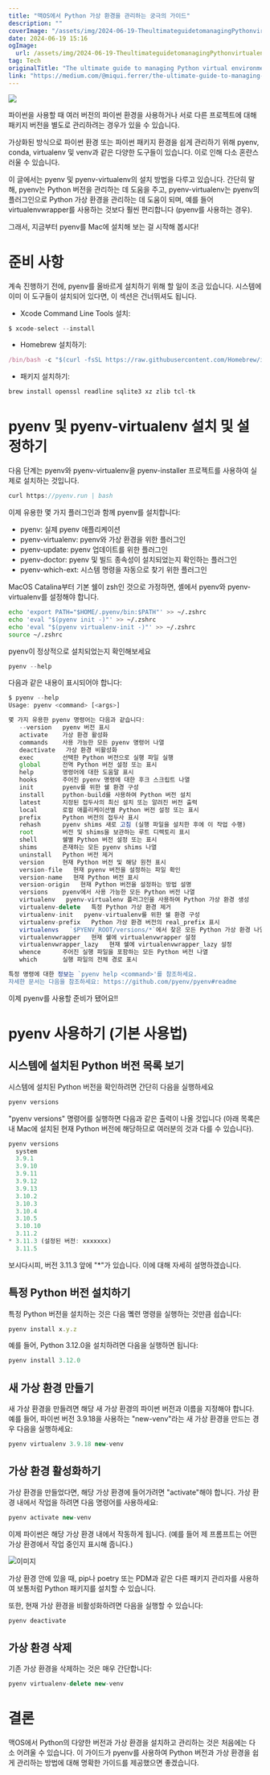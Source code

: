 ```yaml
---
title: "맥OS에서 Python 가상 환경을 관리하는 궁극의 가이드"
description: ""
coverImage: "/assets/img/2024-06-19-TheultimateguidetomanagingPythonvirtualenvironmentsinMacOS_0.png"
date: 2024-06-19 15:16
ogImage: 
  url: /assets/img/2024-06-19-TheultimateguidetomanagingPythonvirtualenvironmentsinMacOS_0.png
tag: Tech
originalTitle: "The ultimate guide to managing Python virtual environments in MacOS"
link: "https://medium.com/@miqui.ferrer/the-ultimate-guide-to-managing-python-virtual-environments-in-macos-c8cb49bf0a3c"
---
```



<img src="/assets/img/2024-06-19-TheultimateguidetomanagingPythonvirtualenvironmentsinMacOS_0.png" />

파이썬을 사용할 때 여러 버전의 파이썬 환경을 사용하거나 서로 다른 프로젝트에 대해 패키지 버전을 별도로 관리하려는 경우가 있을 수 있습니다.

가상화된 방식으로 파이썬 환경 또는 파이썬 패키지 환경을 쉽게 관리하기 위해 pyenv, conda, virtualenv 및 venv과 같은 다양한 도구들이 있습니다. 이로 인해 다소 혼란스러울 수 있습니다.

이 글에서는 pyenv 및 pyenv-virtualenv의 설치 방법을 다루고 있습니다.
간단히 말해, pyenv는 Python 버전을 관리하는 데 도움을 주고, pyenv-virtualenv는 pyenv의 플러그인으로 Python 가상 환경을 관리하는 데 도움이 되며, 예를 들어 virtualenvwrapper를 사용하는 것보다 훨씬 편리합니다 (pyenv를 사용하는 경우).

<div class="content-ad"></div>

그래서, 지금부터 pyenv를 Mac에 설치해 보는 걸 시작해 봅시다!

# 준비 사항

계속 진행하기 전에, pyenv를 올바르게 설치하기 위해 할 일이 조금 있습니다. 시스템에 이미 이 도구들이 설치되어 있다면, 이 섹션은 건너뛰셔도 됩니다.

- Xcode Command Line Tools 설치:

<div class="content-ad"></div>

```js
$ xcode-select --install
```

- Homebrew 설치하기:

```js
/bin/bash -c "$(curl -fsSL https://raw.githubusercontent.com/Homebrew/install/HEAD/install.sh)
```

- 패키지 설치하기:


<div class="content-ad"></div>

```js
brew install openssl readline sqlite3 xz zlib tcl-tk
```

# pyenv 및 pyenv-virtualenv 설치 및 설정하기

다음 단계는 pyenv와 pyenv-virtualenv을 pyenv-installer 프로젝트를 사용하여 실제로 설치하는 것입니다.

```js
curl https://pyenv.run | bash
```

<div class="content-ad"></div>

이제 유용한 몇 가지 플러그인과 함께 pyenv를 설치합니다:

- pyenv: 실제 pyenv 애플리케이션
- pyenv-virtualenv: pyenv와 가상 환경을 위한 플러그인
- pyenv-update: pyenv 업데이트를 위한 플러그인
- pyenv-doctor: pyenv 및 빌드 종속성이 설치되었는지 확인하는 플러그인
- pyenv-which-ext: 시스템 명령을 자동으로 찾기 위한 플러그인

MacOS Catalina부터 기본 쉘이 zsh인 것으로 가정하면, 셸에서 pyenv와 pyenv-virtualenv를 설정해야 합니다.

```bash
echo 'export PATH="$HOME/.pyenv/bin:$PATH"' >> ~/.zshrc
echo 'eval "$(pyenv init -)"' >> ~/.zshrc
echo 'eval "$(pyenv virtualenv-init -)"' >> ~/.zshrc
source ~/.zshrc
```

<div class="content-ad"></div>

pyenv이 정상적으로 설치되었는지 확인해보세요

```js
pyenv --help
```

다음과 같은 내용이 표시되어야 합니다:

```js
$ pyenv --help                                                                                                                  ✔ ▓▒░
Usage: pyenv <command> [<args>]

몇 가지 유용한 pyenv 명령어는 다음과 같습니다:
   --version   pyenv 버전 표시
   activate    가상 환경 활성화
   commands    사용 가능한 모든 pyenv 명령어 나열
   deactivate   가상 환경 비활성화
   exec        선택한 Python 버전으로 실행 파일 실행
   global      전역 Python 버전 설정 또는 표시
   help        명령어에 대한 도움말 표시
   hooks       주어진 pyenv 명령에 대한 후크 스크립트 나열
   init        pyenv를 위한 쉘 환경 구성
   install     python-build를 사용하여 Python 버전 설치
   latest      지정된 접두사의 최신 설치 또는 알려진 버전 출력
   local       로컬 애플리케이션별 Python 버전 설정 또는 표시
   prefix      Python 버전의 접두사 표시
   rehash      pyenv shims 새로 고침 (실행 파일을 설치한 후에 이 작업 수행)
   root        버전 및 shims을 보관하는 루트 디렉토리 표시
   shell       쉘별 Python 버전 설정 또는 표시
   shims       존재하는 모든 pyenv shims 나열
   uninstall   Python 버전 제거
   version     현재 Python 버전 및 해당 원천 표시
   version-file   현재 pyenv 버전을 설정하는 파일 확인
   version-name   현재 Python 버전 표시
   version-origin   현재 Python 버전을 설정하는 방법 설명
   versions    pyenv에서 사용 가능한 모든 Python 버전 나열
   virtualenv   pyenv-virtualenv 플러그인을 사용하여 Python 가상 환경 생성
   virtualenv-delete   특정 Python 가상 환경 제거
   virtualenv-init   pyenv-virtualenv를 위한 쉘 환경 구성
   virtualenv-prefix   Python 가상 환경 버전의 real_prefix 표시
   virtualenvs   `$PYENV_ROOT/versions/*`에서 찾은 모든 Python 가상 환경 나열
   virtualenvwrapper   현재 쉘에 virtualenvwrapper 설정
   virtualenvwrapper_lazy   현재 쉘에 virtualenvwrapper_lazy 설정
   whence      주어진 실행 파일을 포함하는 모든 Python 버전 나열
   which       실행 파일의 전체 경로 표시

특정 명령에 대한 정보는 `pyenv help <command>'를 참조하세요.
자세한 문서는 다음을 참조하세요: https://github.com/pyenv/pyenv#readme
```

<div class="content-ad"></div>

이제 pyenv를 사용할 준비가 됐어요!!

# pyenv 사용하기 (기본 사용법)

## 시스템에 설치된 Python 버전 목록 보기

시스템에 설치된 Python 버전을 확인하려면 간단히 다음을 실행하세요

<div class="content-ad"></div>

```js
pyenv versions
```

"pyenv versions" 명령어를 실행하면 다음과 같은 출력이 나올 것입니다 (아래 목록은 내 Mac에 설치된 현재 Python 버전에 해당하므로 여러분의 것과 다를 수 있습니다).

```js
pyenv versions                                                                                                                ✔ ▓▒░
  system
  3.9.1
  3.9.10
  3.9.11
  3.9.12
  3.9.13
  3.10.2
  3.10.3
  3.10.4
  3.10.5
  3.10.10
  3.11.2
* 3.11.3 (설정된 버전: xxxxxxx)
  3.11.5
```

보시다시피, 버전 3.11.3 앞에 "*"가 있습니다. 이에 대해 자세히 설명하겠습니다.

<div class="content-ad"></div>

## 특정 Python 버전 설치하기

특정 Python 버전을 설치하는 것은 다음 몤련 명령을 실행하는 것만큼 쉽습니다:

```js
pyenv install x.y.z
```

예를 들어, Python 3.12.0을 설치하려면 다음을 실행하면 됩니다:

<div class="content-ad"></div>

```js
pyenv install 3.12.0
```

## 새 가상 환경 만들기

새 가상 환경을 만들려면 해당 새 가상 환경의 파이썬 버전과 이름을 지정해야 합니다. 예를 들어, 파이썬 버전 3.9.18을 사용하는 "new-venv"라는 새 가상 환경을 만드는 경우 다음을 실행하세요:

```js
pyenv virtualenv 3.9.18 new-venv
```

<div class="content-ad"></div>

## 가상 환경 활성화하기

가상 환경을 만들었다면, 해당 가상 환경에 들어가려면 "activate"해야 합니다. 가상 환경 내에서 작업을 하려면 다음 명령어를 사용하세요:

```js
pyenv activate new-venv
```

이제 파이썬은 해당 가상 환경 내에서 작동하게 됩니다. (예를 들어 제 프롬프트는 어떤 가상 환경에서 작업 중인지 표시해 줍니다.)

<div class="content-ad"></div>

![이미지](/assets/img/2024-06-19-TheultimateguidetomanagingPythonvirtualenvironmentsinMacOS_1.png)

가상 환경 안에 있을 때, pip나 poetry 또는 PDM과 같은 다른 패키지 관리자를 사용하여 보통처럼 Python 패키지를 설치할 수 있습니다.

또한, 현재 가상 환경을 비활성화하려면 다음을 실행할 수 있습니다:

```js
pyenv deactivate
```

<div class="content-ad"></div>

## 가상 환경 삭제

기존 가상 환경을 삭제하는 것은 매우 간단합니다:

```js
pyenv virtualenv-delete new-venv
```

# 결론

<div class="content-ad"></div>

맥OS에서 Python의 다양한 버전과 가상 환경을 설치하고 관리하는 것은 처음에는 다소 어려울 수 있습니다. 이 가이드가 pyenv를 사용하여 Python 버전과 가상 환경을 쉽게 관리하는 방법에 대해 명확한 가이드를 제공했으면 좋겠습니다.